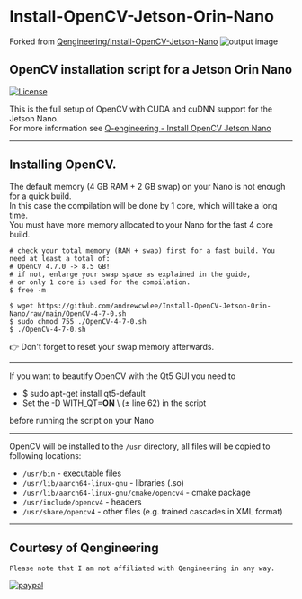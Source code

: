 # Install-OpenCV-Jetson-Orin-Nano
Forked from [Qengineering/Install-OpenCV-Jetson-Nano](https://github.com/Qengineering/Install-OpenCV-Jetson-Nano)
![output image]( https://qengineering.eu/images/LogoOpenJetsonGitHub.webp )

## OpenCV installation script for a Jetson Orin Nano

[![License](https://img.shields.io/badge/License-BSD%203--Clause-blue.svg)](https://opensource.org/licenses/BSD-3-Clause)<br/>

This is the full setup of OpenCV with CUDA and cuDNN support for the Jetson Nano.<br/>
For more information see [Q-engineering - Install OpenCV Jetson Nano](https://qengineering.eu/install-opencv-4.5-on-jetson-nano.html)

------------

## Installing OpenCV.
The default memory (4 GB RAM + 2 GB swap) on your Nano is not enough for a quick build.<br/>
In this case the compilation will be done by 1 core, which will take a long time.<br/>
You must have more memory allocated to your Nano for the fast 4 core build.<br/>
```
# check your total memory (RAM + swap) first for a fast build. You need at least a total of:
# OpenCV 4.7.0 -> 8.5 GB!
# if not, enlarge your swap space as explained in the guide, 
# or only 1 core is used for the compilation.
$ free -m

$ wget https://github.com/andrewcwlee/Install-OpenCV-Jetson-Orin-Nano/raw/main/OpenCV-4-7-0.sh
$ sudo chmod 755 ./OpenCV-4-7-0.sh
$ ./OpenCV-4-7-0.sh
```
:point_right: Don't forget to reset your swap memory afterwards.

------------

If you want to beautify OpenCV with the Qt5 GUI you need to
- $ sudo apt-get install qt5-default
- Set the -D WITH_QT=**ON** \ (± line 62) in the script<br/>
 
before running the script on your Nano

------------

OpenCV will be installed to the `/usr` directory, all files will be copied to following locations:<br/>

- `/usr/bin` - executable files<br/>
- `/usr/lib/aarch64-linux-gnu` - libraries (.so)<br/>
- `/usr/lib/aarch64-linux-gnu/cmake/opencv4` - cmake package<br/>
- `/usr/include/opencv4` - headers<br/>
- `/usr/share/opencv4` - other files (e.g. trained cascades in XML format)<br/>

------------

## Courtesy of Qengineering
`Please note that I am not affiliated with Qengineering in any way.`

[![paypal](https://qengineering.eu/images/TipJarSmall4.png)](https://www.paypal.com/cgi-bin/webscr?cmd=_s-xclick&hosted_button_id=CPZTM5BB3FCYL) 

